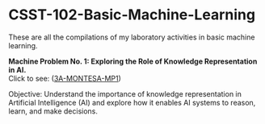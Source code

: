 # CSST-102-Basic-Machine-Learning

These are all the compilations of my laboratory activities in basic machine learning.

**Machine Problem No. 1: Exploring the Role of Knowledge Representation in AI.**
<br/>
Click to see:
([3A-MONTESA-MP1](https://github.com/rozumary/CSST102-3A/tree/main/3A-MONTESA-MP1))

Objective: 
Understand the importance of knowledge representation in Artificial Intelligence (AI) and explore how it 
enables AI systems to reason, learn, and make decisions.


